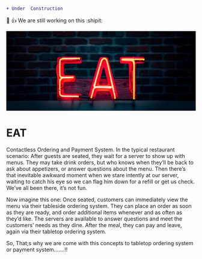 
```diff 

+ Under  Construction

```
:two_men_holding_hands:
:+1: We are still working on this :shipit:

![alt text](home_banner.jpg)
# EAT

Contactless Ordering and Payment System. 
In the typical restaurant scenario: After guests are seated, they wait for a server to show up with menus. They may take drink orders, but who knows when they’ll be back to ask about appetizers, or answer questions about the menu. Then there’s that inevitable awkward moment when we stare intently at our server, waiting to catch his eye so we can flag him down for a refill or get us check. We’ve all been there, it’s not fun.

Now imagine this one: Once seated, customers can immediately view the menu via their tableside ordering system. They can place an order as soon as they are ready, and order additional items whenever and as often as they’d like. The servers are available to answer questions and meet the customers’ needs as they dine. After the meal, they can pay and leave, again via their tabletop ordering system. 

So, That;s why we are come with this concepts to tabletop ordering system or payment system.......!!


